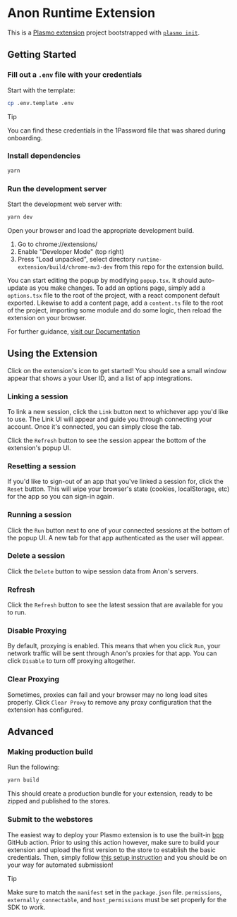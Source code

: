 # Anon Runtime Extension

This is a [Plasmo extension](https://docs.plasmo.com/) project bootstrapped with
[`plasmo init`](https://www.npmjs.com/package/plasmo).

## Getting Started

### Fill out a `.env` file with your credentials

Start with the template:

```bash
cp .env.template .env
```

> [!TIP]
> You can find these credentials in the 1Password file that was shared during onboarding.

### Install dependencies

```bash
yarn
```

### Run the development server

Start the development web server with:

```bash
yarn dev
```

Open your browser and load the appropriate development build.

1. Go to chrome://extensions/
2. Enable "Developer Mode" (top right)
3. Press "Load unpacked", select directory `runtime-extension/build/chrome-mv3-dev` from this repo for the extension build.

You can start editing the popup by modifying `popup.tsx`. It should auto-update
as you make changes. To add an options page, simply add a `options.tsx` file to
the root of the project, with a react component default exported. Likewise to
add a content page, add a `content.ts` file to the root of the project,
importing some module and do some logic, then reload the extension on your
browser.

For further guidance, [visit our Documentation](https://docs.plasmo.com/)

## Using the Extension

Click on the extension's icon to get started!
You should see a small window appear that shows a your User ID, and a list of app integrations.

### Linking a session

To link a new session, click the `Link` button next to whichever app you'd like to use.
The Link UI will appear and guide you through connecting your account. Once it's connected,
you can simply close the tab.

Click the `Refresh` button to see the session appear the bottom of the extension's popup UI.

### Resetting a session

If you'd like to sign-out of an app that you've linked a session for, click the `Reset` button.
This will wipe your browser's state (cookies, localStorage, etc) for the app so you can sign-in again.

### Running a session

Click the `Run` button next to one of your connected sessions at the bottom of the popup UI.
A new tab for that app authenticated as the user will appear.

### Delete a session

Click the `Delete` button to wipe session data from Anon's servers.

### Refresh

Click the `Refresh` button to see the latest session that are available for you to run.

### Disable Proxying

By default, proxying is enabled. This means that when you click `Run`, your network traffic will be
sent through Anon's proxies for that app. You can click `Disable` to turn off proxying altogether.

### Clear Proxying

Sometimes, proxies can fail and your browser may no long load sites properly. Click `Clear Proxy` to remove
any proxy configuration that the extension has configured.

## Advanced

### Making production build

Run the following:

```bash
yarn build
```

This should create a production bundle for your extension, ready to be zipped
and published to the stores.

### Submit to the webstores

The easiest way to deploy your Plasmo extension is to use the built-in
[bpp](https://bpp.browser.market) GitHub action. Prior to using this action
however, make sure to build your extension and upload the first version to the
store to establish the basic credentials. Then, simply follow
[this setup instruction](https://docs.plasmo.com/framework/workflows/submit) and
you should be on your way for automated submission!

> [!TIP] 
> Make sure to match the `manifest` set in the `package.json` file.
> `permissions`, `externally_connectable`, and `host_permissions` must
> be set properly for the SDK to work.
